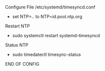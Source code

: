 Configure File /etc/systemd/timesyncd.conf
- set NTP=.. to NTP=id.pool.ntp.org

Restart NTP
- sudo systemctl restart systemd-timesyncd

Status NTP
- sudo timedatectl timesync-status

END OF CONFIG
